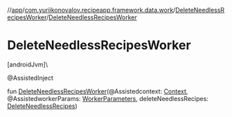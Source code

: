 //[app](../../../index.md)/[com.yuriikonovalov.recipeapp.framework.data.work](../index.md)/[DeleteNeedlessRecipesWorker](index.md)/[DeleteNeedlessRecipesWorker](-delete-needless-recipes-worker.md)

# DeleteNeedlessRecipesWorker

[androidJvm]\

@AssistedInject

fun [DeleteNeedlessRecipesWorker](-delete-needless-recipes-worker.md)(@Assistedcontext: [Context](https://developer.android.com/reference/kotlin/android/content/Context.html), @AssistedworkerParams: [WorkerParameters](https://developer.android.com/reference/kotlin/androidx/work/WorkerParameters.html), deleteNeedlessRecipes: [DeleteNeedlessRecipes](../../com.yuriikonovalov.recipeapp.application.usecases/-delete-needless-recipes/index.md))
